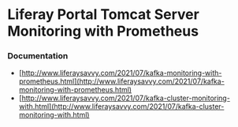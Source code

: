 # Liferay Portal Tomcat Server Monitoring with Prometheus

### Documentation 
* [http://www.liferaysavvy.com/2021/07/kafka-monitoring-with-prometheus.html](http://www.liferaysavvy.com/2021/07/kafka-monitoring-with-prometheus.html)
* [http://www.liferaysavvy.com/2021/07/kafka-cluster-monitoring-with.html](http://www.liferaysavvy.com/2021/07/kafka-cluster-monitoring-with.html)
 

